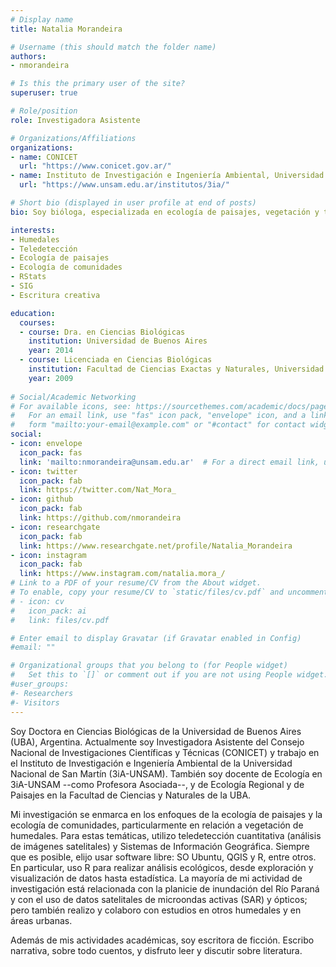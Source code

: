 ```yaml
---
# Display name
title: Natalia Morandeira

# Username (this should match the folder name)
authors:
- nmorandeira

# Is this the primary user of the site?
superuser: true

# Role/position
role: Investigadora Asistente

# Organizations/Affiliations
organizations:
- name: CONICET
  url: "https://www.conicet.gov.ar/"
- name: Instituto de Investigación e Ingeniería Ambiental, Universidad Nacional de San Martín
  url: "https://www.unsam.edu.ar/institutos/3ia/"

# Short bio (displayed in user profile at end of posts)
bio: Soy bióloga, especializada en ecología de paisajes, vegetación y teledetección. Investigadora y escritora de ficción.

interests:
- Humedales
- Teledetección
- Ecología de paisajes
- Ecología de comunidades
- RStats
- SIG
- Escritura creativa

education:
  courses:
  - course: Dra. en Ciencias Biológicas
    institution: Universidad de Buenos Aires
    year: 2014
  - course: Licenciada en Ciencias Biológicas
    institution: Facultad de Ciencias Exactas y Naturales, Universidad de Buenos Aires
    year: 2009
 
# Social/Academic Networking
# For available icons, see: https://sourcethemes.com/academic/docs/page-builder/#icons
#   For an email link, use "fas" icon pack, "envelope" icon, and a link in the
#   form "mailto:your-email@example.com" or "#contact" for contact widget.
social:
- icon: envelope
  icon_pack: fas
  link: 'mailto:nmorandeira@unsam.edu.ar'  # For a direct email link, use "mailto:test@example.org".
- icon: twitter
  icon_pack: fab
  link: https://twitter.com/Nat_Mora_
- icon: github
  icon_pack: fab
  link: https://github.com/nmorandeira
- icon: researchgate
  icon_pack: fab
  link: https://www.researchgate.net/profile/Natalia_Morandeira
- icon: instagram
  icon_pack: fab
  link: https://www.instagram.com/natalia.mora_/
# Link to a PDF of your resume/CV from the About widget.
# To enable, copy your resume/CV to `static/files/cv.pdf` and uncomment the lines below.
# - icon: cv
#   icon_pack: ai
#   link: files/cv.pdf

# Enter email to display Gravatar (if Gravatar enabled in Config)
#email: ""

# Organizational groups that you belong to (for People widget)
#   Set this to `[]` or comment out if you are not using People widget.
#user_groups:
#- Researchers
#- Visitors
---
```


Soy Doctora en Ciencias Biológicas de la Universidad de Buenos Aires (UBA), Argentina. Actualmente soy Investigadora Asistente del Consejo Nacional de Investigaciones Científicas y Técnicas (CONICET) y trabajo en el Instituto de Investigación e Ingeniería Ambiental de la Universidad Nacional de San Martín (3iA-UNSAM). También soy docente de Ecología en 3iA-UNSAM --como Profesora Asociada--, y de Ecología Regional y de Paisajes en la Facultad de Ciencias y Naturales de la UBA. 

Mi investigación se enmarca en los enfoques de la ecología de paisajes y la ecología de comunidades, particularmente en relación a vegetación de humedales. Para estas temáticas, utilizo teledetección cuantitativa (análisis de imágenes satelitales) y Sistemas de Información Geográfica. Siempre que es posible, elijo usar software libre: SO Ubuntu, QGIS y R, entre otros. En particular, uso R para realizar análisis ecológicos, desde exploración y visualización de datos hasta estadística. La mayoría de mi actividad de investigación está relacionada con la planicie de inundación del Río Paraná y con el uso de datos satelitales de microondas activas (SAR) y ópticos; pero también realizo y colaboro con estudios en otros humedales y en áreas urbanas.

Además de mis actividades académicas, soy escritora de ficción. Escribo narrativa, sobre todo cuentos, y disfruto leer y discutir sobre literatura.
